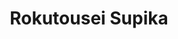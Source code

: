 --- 
title: "Rokutousei Supika"
publishdate: "2019-1-27T16:48:46+02:00"
src: "https://365manga.net/manga/rokutousei-supika"
image: "https://data.365manga.net/images/thumbnails/30725-rokutousei-supika.jpg"
description: " From Storm in Heaven:Supika studies at a school that teaches the magics of astrology and astronomy. Astrologers like Supika can use three magic items, a sun, moon, or star. Supika uses the star Spica (Virgo's brightest star), which is the most powerful item she can use at her level. In the school, however, women are stuck as third class students--they aren't allowed to reach the higher levels…"
---